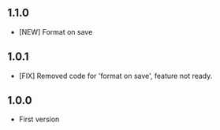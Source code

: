 ## 1.1.0

* [NEW] Format on save

## 1.0.1

* [FIX] Removed code for 'format on save', feature not ready.

## 1.0.0

* First version